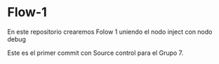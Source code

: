 # Flow-1
En este repositorio crearemos Folow 1 uniendo el nodo inject con nodo debug

Este es el primer commit con Source control para el Grupo 7.